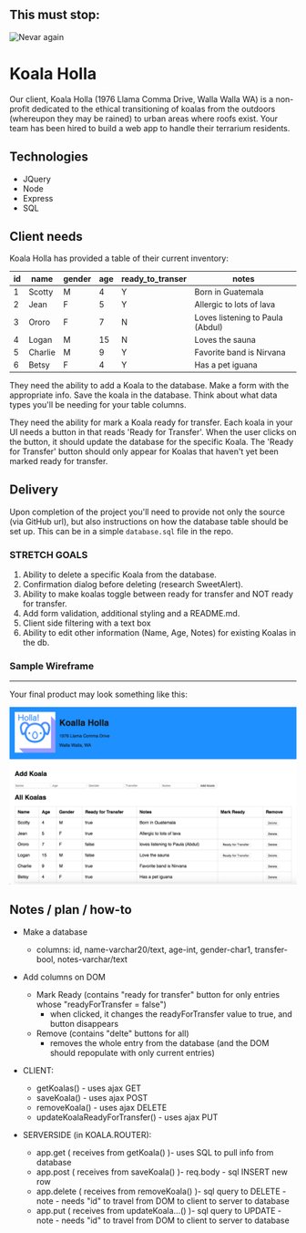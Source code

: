 This must stop:
---------------
![Nevar again](https://i.makeagif.com/media/8-22-2014/GO_DT4.gif)


Koala Holla
===========

Our client, Koala Holla (1976 Llama Comma Drive, Walla Walla WA) is a non-profit dedicated to the ethical transitioning of koalas from the outdoors (whereupon they may be rained) to urban areas where roofs exist. Your team has been hired to build a web app to handle their terrarium residents.

Technologies
------------
* JQuery
* Node
* Express
* SQL

Client needs
------------
Koala Holla has provided a table of their current inventory:

| id | name    | gender | age | ready_to_transer | notes                            |
|----|---------|--------|-----|------------------|----------------------------------|
| 1  | Scotty  | M      | 4   | Y                | Born in Guatemala                |
| 2  | Jean    | F      | 5   | Y                | Allergic to lots of lava         |
| 3  | Ororo   | F      | 7   | N                | Loves listening to Paula (Abdul) |
| 4  | Logan   | M      | 15  | N                | Loves the sauna                  |
| 5  | Charlie | M      | 9   | Y                | Favorite band is Nirvana         |
| 6  | Betsy   | F      | 4   | Y                | Has a pet iguana                 |

They need the ability to add a Koala to the database. Make a form with the appropriate info. Save the koala in the database. Think about what data types you'll be needing for your table columns.  

They need the ability for mark a Koala ready for transfer. Each koala in your UI needs a button in that reads 'Ready for Transfer'. When the user clicks on the button, it should update the database for the specific Koala. The 'Ready for Transfer' button should only appear for Koalas that haven't yet been marked ready for transfer.

Delivery
--------
Upon completion of the project you'll need to provide not only the source (via GitHub url), but also instructions on how the database table should be set up. This can be in a simple `database.sql` file in the repo.

### STRETCH GOALS

1. Ability to delete a specific Koala from the database.  
2. Confirmation dialog before deleting (research SweetAlert).
3. Ability to make koalas toggle between ready for transfer and NOT ready for transfer.
4. Add form validation, additional styling and a README.md.
5. Client side filtering with a text box
6. Ability to edit other information (Name, Age, Notes) for existing Koalas in the db.



### Sample Wireframe
--------
Your final product may look something like this:

![sample](sample.png)



## Notes / plan / how-to

- Make a database
  - columns: id, name-varchar20/text, age-int, gender-char1, transfer-bool, notes-varchar/text

- Add columns on DOM 
  - Mark Ready (contains "ready for transfer" button for only entries whose "readyForTransfer = false")
    - when clicked, it changes the readyForTransfer value to true, and button disappears
  - Remove (contains "delte" buttons for all)
    - removes the whole entry from the database (and the DOM should repopulate with only current entries)

- CLIENT:
  - getKoalas() - uses ajax GET
  - saveKoala() - uses ajax POST
  - removeKoala() - uses ajax DELETE
  - updateKoalaReadyForTransfer() - uses ajax PUT

- SERVERSIDE (in KOALA.ROUTER):
  - app.get ( receives from getKoala() )- uses SQL to pull info from database
  - app.post ( receives from saveKoala() )- req.body - sql INSERT new row
  - app.delete ( receives from removeKoala() )- sql query to DELETE - note - needs "id" to travel from DOM to client to server to database
  - app.put ( receives from updateKoala...() )- sql query to UPDATE - note - needs "id" to travel from DOM to client to server to database

 
